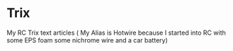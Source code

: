 # Trix
My RC Trix text articles
( My Alias is Hotwire because I started into RC with some EPS foam some nichrome wire and a car battery)
